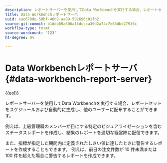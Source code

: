 ```yaml
---
description: レポートサーバーを使用してData Workbenchを実行する場合、レポートセットをスケジュールおよび自動的に生成し、他のユーザーに配布することができます。
title: Data Workbenchレポートサーバ
uuid: eac678de-58bf-46d2-aa09-592696c01fb2
source-git-commit: b1dda69a606a16dccca30d2a74c7e63dbd27936c
workflow-type: tm+mt
source-wordcount: '123'
ht-degree: 0%

---
```



# Data Workbenchレポートサーバ{#data-workbench-report-server}

{{eol}}

レポートサーバーを使用してData Workbenchを実行する場合、レポートセットをスケジュールおよび自動的に生成し、他のユーザーに配布することができます。

例えば、上級管理職のメンバーが目にする特定のビジュアライゼーションを含むステータスレポートを作成し、結果のレポートを適切な経営陣に配信できます。

また、指標が指定した期間内に定義されたしきい値に達したときに警告するレポートを作成することもできます。 例えば、前日の注文件数が 10 件未満または 100 件を超えた場合に警告するレポートを作成できます。
